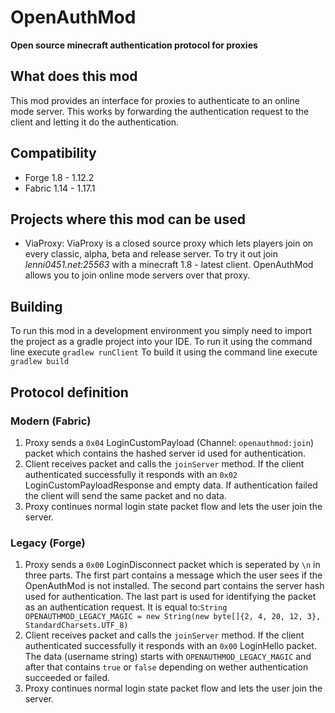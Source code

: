 # OpenAuthMod
**Open source minecraft authentication protocol for proxies**

## What does this mod
This mod provides an interface for proxies to authenticate to an online mode server. This works by forwarding the authentication request to the client and letting it do the authentication.

## Compatibility
* Forge 1.8 - 1.12.2
* Fabric 1.14 - 1.17.1

## Projects where this mod can be used
* ViaProxy: ViaProxy is a closed source proxy which lets players join on every classic, alpha, beta and release server. To try it out join *lenni0451.net:25563* with a minecraft 1.8 - latest client. OpenAuthMod allows you to join online mode servers over that proxy.

## Building
To run this mod in a development environment you simply need to import the project as a gradle project into your IDE.
To run it using the command line execute `gradlew runClient`
To build it using the command line execute `gradlew build`

## Protocol definition
### Modern (Fabric)
1. Proxy sends a `0x04` LoginCustomPayload (Channel: `openauthmod:join`) packet which contains the hashed server id used for authentication.
2. Client receives packet and calls the `joinServer` method. If the client authenticated successfully it responds with an `0x02` LoginCustomPayloadResponse and empty data. If authentication failed the client will send the same packet and no data.
3. Proxy continues normal login state packet flow and lets the user join the server.

### Legacy (Forge)
1. Proxy sends a `0x00` LoginDisconnect packet which is seperated by `\n` in three parts. The first part contains a message which the user sees if the OpenAuthMod is not installed. The second part contains the server hash used for authentication. The last part is used for identifying the packet as an authentication request. It is equal to:`String OPENAUTHMOD_LEGACY_MAGIC = new String(new byte[]{2, 4, 20, 12, 3}, StandardCharsets.UTF_8)`
2. Client receives packet and calls the `joinServer` method. If the client authenticated successfully it responds with an `0x00` LoginHello packet. The data (username string) starts with `OPENAUTHMOD_LEGACY_MAGIC` and after that contains `true` or `false` depending on wether authentication succeeded or failed.
3. Proxy continues normal login state packet flow and lets the user join the server.
